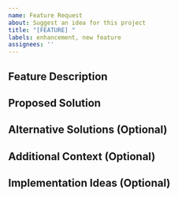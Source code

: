 ```yaml
---
name: Feature Request
about: Suggest an idea for this project
title: "[FEATURE] "
labels: enhancement, new feature
assignees: ''
---
```


## Feature Description
<!-- Describe the feature you're proposing -->

## Proposed Solution
<!-- Describe how you envision this feature working -->

## Alternative Solutions (Optional)
<!-- Describe any alternative solutions or features you've considered -->

## Additional Context (Optional)
<!-- Add any other context, screenshots, or examples about the feature request here -->

## Implementation Ideas (Optional)
<!-- If you have specific ideas about how to implement this feature, describe them here -->